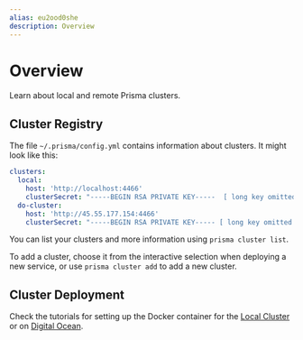 ```yaml
---
alias: eu2ood0she
description: Overview
---
```


# Overview

Learn about local and remote Prisma clusters.

## Cluster Registry

The file `~/.prisma/config.yml` contains information about clusters. It might look like this:

```yml
clusters:
  local:
    host: 'http://localhost:4466'
    clusterSecret: "-----BEGIN RSA PRIVATE KEY-----  [ long key omitted ] -----END RSA PRIVATE KEY-----\r\n"
  do-cluster:
    host: 'http://45.55.177.154:4466'
    clusterSecret: "-----BEGIN RSA PRIVATE KEY----- [ long key omitted ] -----END RSA PRIVATE KEY-----\r\n"
```

You can list your clusters and more information using `prisma cluster list`.

To add a cluster, choose it from the interactive selection when deploying a new service, or use `prisma cluster add` to add a new cluster.

## Cluster Deployment

Check the tutorials for setting up the Docker container for the [Local Cluster](meemaesh3k) or on [Digital Ocean](!alias-texoo9aemu).
